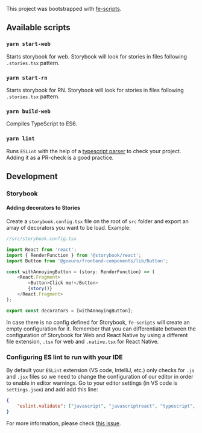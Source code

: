 This project was bootstrapped with [fe-scripts](https://github.com/goeuro/fe-scripts).

## Available scripts

### `yarn start-web`

Starts storybook for web. Storybook will look for stories in files following `.stories.tsx` pattern.

### `yarn start-rn`

Starts storybook for RN. Storybook will look for stories in files following `.stories.tsx` pattern.

### `yarn build-web`

Compiles TypeScript to ES6.

### `yarn lint`

Runs `ESLint` with the help of a [typescript parser](https://github.com/typescript-eslint/typescript-eslint) to check your project. Adding it as a PR-check is a good practice.

## Development

### Storybook

#### Adding decorators to Stories

Create a `storybook.config.tsx` file on the root of `src` folder and export an array of decorators you want to be load. Example:

```javascript
//src/storybook.config.tsx

import React from 'react';
import { RenderFunction } from '@storybook/react';
import Button from '@goeuro/frontend-components/lib/Button';

const withAnnoyingButton = (story: RenderFunction) => (
	<React.Fragment>
		<Button>Click me!</Button>
		{story()}
	</React.Fragment>
);

export const decorators = [withAnnoyingButton];
```

In case there is no config defined for Storybook, `fe-scripts` will create an empty configuration for it. Remember that you can differentiate between the configuration of Storybook for Web and React Native by using a different file extension, `.tsx` for web and `.native.tsx` for React Native.

### Configuring ES lint to run with your IDE

By default your `ESLint` extension (VS code, IntelliJ, etc.) only checks for `.js` and `.jsx` files so we need to change the configuration of our editor in order to enable in editor warnings. Go to your editor settings (in VS code is `settings.json`) and add add this line:

```json
{
	"eslint.validate": ["javascript", "javascriptreact", "typescript", "typescriptreact"]
}
```

For more information, please check [this issue](https://github.com/typescript-eslint/typescript-eslint/issues/326).
